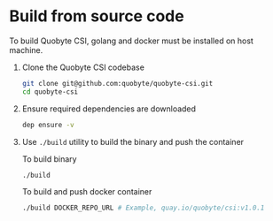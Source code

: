 # Build from source code

To build Quobyte CSI, golang and docker must be installed on host machine.

1. Clone the Quobyte CSI codebase

    ```bash
    git clone git@github.com:quobyte/quobyte-csi.git
    cd quobyte-csi
    ```

2. Ensure required dependencies are downloaded

    ```bash
    dep ensure -v
    ```

3. Use `./build` utility to build the binary and push the container  
 
    To build binary

    ```bash
    ./build
    ```

    To build and push docker container

    ```bash
    ./build DOCKER_REPO_URL # Example, quay.io/quobyte/csi:v1.0.1
    ```
